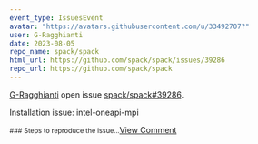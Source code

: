 ```yaml
---
event_type: IssuesEvent
avatar: "https://avatars.githubusercontent.com/u/33492707?"
user: G-Ragghianti
date: 2023-08-05
repo_name: spack/spack
html_url: https://github.com/spack/spack/issues/39286
repo_url: https://github.com/spack/spack
---
```


<a href='https://github.com/G-Ragghianti' target='_blank'>G-Ragghianti</a> open issue <a href='https://github.com/spack/spack/issues/39286' target='_blank'>spack/spack#39286</a>.

<p>Installation issue: intel-oneapi-mpi</p><small>### Steps to reproduce the issue...</small><a href='https://github.com/spack/spack/issues/39286' target='_blank'>View Comment</a>